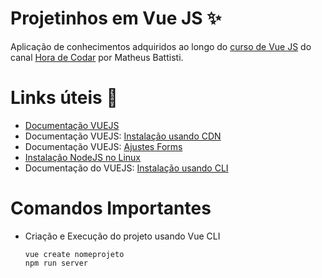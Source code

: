 # Projetinhos em Vue JS ✨
Aplicação de conhecimentos adquiridos ao longo do [curso de Vue JS](https://www.youtube.com/playlist?list=PLnDvRpP8BnezDglaAvtWgQXzsOmXUuRHL) do canal [Hora de Codar](https://www.youtube.com/channel/UCDoFiMhpOnLFq1uG4RL4xag) por Matheus Battisti. 

# Links úteis 🔗
- [Documentação VUEJS](https://vuejs.org/)
- Documentação VUEJS: [Instalação usando CDN](https://vuejs.org/guide/quick-start.html#without-build-tools)
- Documentação VUEJS: [Ajustes Forms](https://br.vuejs.org/v2/guide/forms.html)
- [Instalação NodeJS no Linux](https://www.digitalocean.com/community/tutorials/how-to-install-node-js-on-ubuntu-20-04-pt)
- Documentação do VUEJS: [Instalação usando CLI](https://cli.vuejs.org/guide/installation.html)

# Comandos Importantes 

- Criação e Execução do projeto usando Vue CLI  
  ```
  vue create nomeprojeto
  npm run server
  ```
